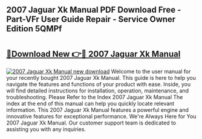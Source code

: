 ## 2007 Jaguar Xk Manual PDF Download Free - Part-VFr User Guide Repair - Service Owner Edition 5QMPf

# <h2><a href="http://bc2675.oget.top/?id=2007+Jaguar+Xk+Manual">🔗Download New 👉🔴 2007 Jaguar Xk Manual</a></h2>

[![2007 Jaguar Xk Manual new download](https://i.imgur.com/5g1atiW.png)](http://bc2675.oget.top/?id=2007+Jaguar+Xk+Manual)
Welcome to the user manual for your recently bought 2007 Jaguar Xk Manual. This guide is here to help you navigate the features and functions of your product with ease. Inside, you will find detailed instructions for installation, operation, maintenance, and troubleshooting. Please Refer to the Index 2007 Jaguar Xk Manual The index at the end of this manual can help you quickly locate relevant information. This 2007 Jaguar Xk Manual features a powerful engine and innovative features for exceptional performance. We're Always Here for You 2007 Jaguar Xk Manual. Our customer support team is dedicated to assisting you with any inquiries.
